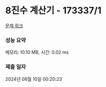 # 8진수 계산기 - 173337/1 

[문제 링크](https://level.goorm.io/exam/173337/8%EC%A7%84%EC%88%98-%EA%B3%84%EC%82%B0%EA%B8%B0/quiz/1) 

### 성능 요약

메모리: 10.10 MB, 시간: 0.02 ms

### 제출 일자

2024년 06월 10일 00:20:23

